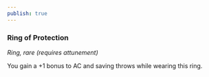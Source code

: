```yaml
---
publish: true
---
```

### Ring of Protection

*Ring, rare (requires attunement)*

You gain a +1 bonus to AC and saving throws while wearing this ring.